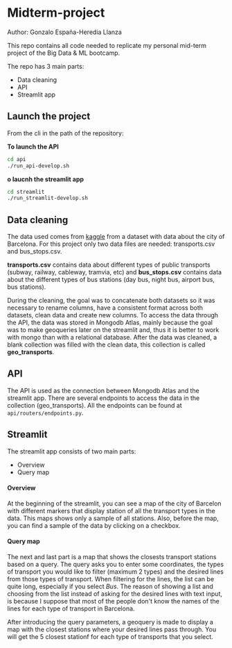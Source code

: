 # Midterm-project

Author: Gonzalo España-Heredia Llanza

This repo contains all code needed to replicate my personal mid-term project of the Big Data & ML bootcamp.

The repo has 3 main parts:
- Data cleaning
- API
- Streamlit app

## Launch the project

From the cli in the path of the repository:

**To launch the API**

```bash
cd api
./run_api-develop.sh
```

**o laucnh the streamlit app**

```bash
cd streamlit
./run_streamlit-develop.sh
```

## Data cleaning

The data used comes from [kaggle](https://www.kaggle.com/datasets/xvivancos/barcelona-data-sets) from a dataset with data about the city of Barcelona. For this project only two data files are needed: transports.csv and bus_stops.csv.

**transports.csv** contains data about different types of public transports (subway, railway, cableway, tramvia, etc) and **bus_stops.csv** contains data about the different types of bus stations (day bus, night bus, airport bus, bus stations). 

During the cleaning, the goal was to concatenate both datasets so it was necessary to rename columns, have a consistent format across both datasets, clean data and create new columns. To access the data through the API, the data was stored in Mongodb Atlas, mainly because the goal was to make geoqueries later on the streamlit and, thus it is better to work with mongo than with a relational database. After the data was cleaned, a blank collection was filled with the clean data, this collection is called **geo_transports**.

## API

The API is used as the connection between Mongodb Atlas and the streamlit app. There are several endpoints to access the data in the collection (geo_transports). All the endpoints can be found at `api/routers/endpoints.py`.

## Streamlit

The streamlit app consists of two main parts:
- Overview
- Query map

#### Overview

At the beginning of the streamlit, you can see a map of the city of Barcelon with different markers that display station of all the transport types in the data. This maps shows only a sample of all stations. Also, before the map, you can find a sample of the data by clicking on a checkbox.

#### Query map

The next and last part is a map that shows the closests transport stations based on a query. The query asks you to enter some coordinates, the types of transport you would like to filter (maximum 2 types) and the desired lines from those types of transport. When filtering for the lines, the list can be quite long, especially if you select *Bus*. The reason of showing a list and choosing from the list instead of asking for the desired lines with text input, is because I suppose that most of the people don't know the names of the lines for each type of transport in Barcelona.

After introducing the query parameters, a geoquery is made to display a map with the closest stations where your desired lines pass through. You will get the 5 closest stationf for each type of transports that you select.
